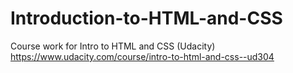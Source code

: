 # Introduction-to-HTML-and-CSS
Course work for Intro to HTML and CSS (Udacity) https://www.udacity.com/course/intro-to-html-and-css--ud304
